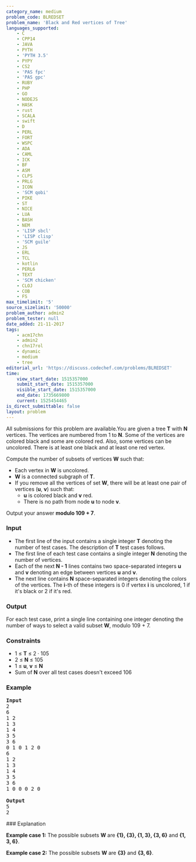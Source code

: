 ```yaml
---
category_name: medium
problem_code: BLREDSET
problem_name: 'Black and Red vertices of Tree'
languages_supported:
    - C
    - CPP14
    - JAVA
    - PYTH
    - 'PYTH 3.5'
    - PYPY
    - CS2
    - 'PAS fpc'
    - 'PAS gpc'
    - RUBY
    - PHP
    - GO
    - NODEJS
    - HASK
    - rust
    - SCALA
    - swift
    - D
    - PERL
    - FORT
    - WSPC
    - ADA
    - CAML
    - ICK
    - BF
    - ASM
    - CLPS
    - PRLG
    - ICON
    - 'SCM qobi'
    - PIKE
    - ST
    - NICE
    - LUA
    - BASH
    - NEM
    - 'LISP sbcl'
    - 'LISP clisp'
    - 'SCM guile'
    - JS
    - ERL
    - TCL
    - kotlin
    - PERL6
    - TEXT
    - 'SCM chicken'
    - CLOJ
    - COB
    - FS
max_timelimit: '5'
source_sizelimit: '50000'
problem_author: admin2
problem_tester: null
date_added: 21-11-2017
tags:
    - acm17chn
    - admin2
    - chn17rol
    - dynamic
    - medium
    - tree
editorial_url: 'https://discuss.codechef.com/problems/BLREDSET'
time:
    view_start_date: 1515357000
    submit_start_date: 1515357000
    visible_start_date: 1515357000
    end_date: 1735669800
    current: 1525454465
is_direct_submittable: false
layout: problem
---
```

All submissions for this problem are available.You are given a tree **T** with **N** vertices. The vertices are numbered from 1 to **N**. Some of the vertices are colored black and some are colored red. Also, some vertices can be uncolored. There is at least one black and at least one red vertex.

Compute the number of subsets of vertices **W** such that:

- Each vertex in **W** is uncolored.
- **W** is a connected subgraph of **T**.
- If you remove all the vertices of set **W**, there will be at least one pair of vertices (**u**, **v**) such that: 
  - **u** is colored black and **v** red.
  - There is no path from node **u** to node **v**.

Output your answer **modulo 109 + 7**.

### Input

- The first line of the input contains a single integer **T** denoting the number of test cases. The description of **T** test cases follows.
- The first line of each test case contains a single integer **N** denoting the number of vertices.
- Each of the next **N - 1** lines contains two space-separated integers **u** and **v** denoting an edge between vertices **u** and **v**.
- The next line contains **N** space-separated integers denoting the colors of the vertices. The **i**-th of these integers is 0 if vertex **i** is uncolored, 1 if it's black or 2 if it's red.

### Output

For each test case, print a single line containing one integer denoting the number of ways to select a valid subset **W**, modulo 109 + 7.

### Constraints

- 1 ≤ **T** ≤ 2 · 105
- 2 ≤ **N** ≤ 105
- 1 ≤ **u**, **v** ≤ **N**
- Sum of **N** over all test cases doesn't exceed 106

### Example

<pre>
<b>Input</b>
2
6
1 2
1 3
1 4
3 5
3 6
0 1 0 1 2 0
6
1 2
1 3
1 4
3 5
3 6
1 0 0 0 2 0

<b>Output</b>
5
2
</pre>### Explanation

**Example case 1:** The possible subsets **W** are **{1}, {3}, {1, 3}, {3, 6}** and **{1, 3, 6}**.

**Example case 2:** The possible subsets **W** are **{3}** and **{3, 6}**.
